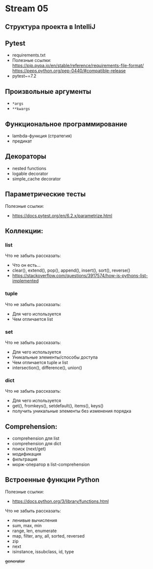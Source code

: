 # Stream 05

## Структура проекта в IntelliJ

## Pytest
- requirements.txt
- Полезные ссылки:
  https://pip.pypa.io/en/stable/reference/requirements-file-format/
  https://peps.python.org/pep-0440/#compatible-release
- pytest~=7.2

## Произвольные аргументы
- `*args` 
- `**kwargs`

## Функциональное программирование
- lambda-функция (стратегия)
- предикат

## Декораторы
- nested functions
- logable decorator
- simple_cache decorator

## Параметрические тесты
Полезные ссылки: 
- https://docs.pytest.org/en/6.2.x/parametrize.html

## Коллекции:

### list
Что не забыть рассказать:
- Что он есть...
- clear(), extend(), pop(), append(), insert(), sort(), reverse()
- https://stackoverflow.com/questions/3917574/how-is-pythons-list-implemented

### tuple
Что не забыть рассказать:
- Для чего используется
- Чем отличается list

### set
Что не забыть рассказать:
- Для чего используется
- Уникальные элементы/способы доступа
- Чем отличается tuple и list
- intersection(), difference(), union()

### dict
Что не забыть рассказать:
- Для чего используется
- get(), fromkeys(), setdefault(), items(), keys()
- получить уникальные элементы без изменения порядка

## Comprehension:
- comprehension для list
- comprehension для dict
- поиск (next/get)
- модификация
- фильтрация
- морж-оператор в list-comprehension

## Встроенные функции Python
Полезные ссылки:
- https://docs.python.org/3/library/functions.html

Что не забыть рассказать:
- ленивые вычисления
- sum, max, min
- range, len, enumerate
- map, filter, any, all, sorted, reversed
- zip
- next
- isinstance, issubclass, id, type

~~generator~~